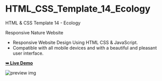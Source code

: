 # HTML_CSS_Template_14_Ecology

HTML &amp; CSS Template 14 - Ecology

Responsive Nature Website

- Responsive Website Design Using HTML CSS & JavaScript.
- Compatible with all mobile devices and with a beautiful and pleasant user interface.

<a href="https://issakass.github.io/HTML_CSS_Template_14_Ecology/"><strong>➥ Live Demo</strong></a>

![preview img](/preview.png)
